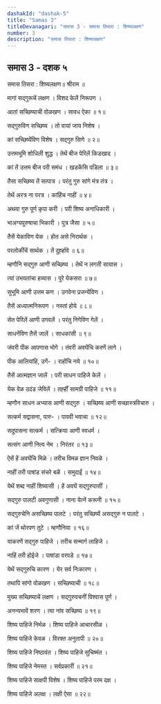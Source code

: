 ```yaml
---
dashakId: "dashak-5"
title: "Samas 3"
titleDevanagari: "समास 3 - समास तिसरा : शिष्यलक्षण"
number: 3
description: "समास तिसरा : शिष्यलक्षण"
---
```


## समास 3 - दशक ५

समास तिसरा : शिष्यलक्षण॥ श्रीराम ॥

मागां सद्गुरूचें लक्षण । विशद केलें निरूपण ।

आतां सच्छिष्याची वोळखण । सावध ऐका ॥ १॥

सद्‌गुरुविण सच्छिष्य । तो वायां जाय निशेष ।

कां सच्छिष्येंविण विशेष । सद्‌गुरु सिणे ॥ २॥

उत्तमभूमि शोधिली शुद्ध । तेथें बीज पेरिलें किडखाद ।

कां तें उत्तम बीज परी समंध । खडकेंसि पडिला ॥ ३॥

तैसा सच्छिष्य तें सत्पात्र । परंतु गुरु सांगे मंत्र तंत्र ।

तेथें अरत्र ना परत्र । कांहिंच नाहीं ॥ ४॥

अथवा गुरु पूर्ण कृपा करी । परी शिष्य अनाधिकारी ।

भाअग्यपुरुषाचा भिकारी । पुत्र जैसा ॥ ५॥

तैसें येकाविण येक । होत असे निरार्थक ।

परलोकींचें सार्थक । तें दुर्ह्हावे ॥ ६॥

म्हणौनि सद्‌गुरु आणी सच्छिष्य । तेथें न लगती सायास ।

त्यां उभयतांचा हव्यास । पुरे येकसरा ॥ ७॥

सुभूमि आणी उत्तम कण । उगवेना प्रजन्येंविण ।

तैसें अध्यात्मनिरूपण । नस्तां होये ॥ ८॥

सेत पेरिलें आणी उगवलें । परंतु निगेविण गेलें ।

साधनेंविण तैसें जालें । साधकांसी ॥ ९॥

जंवरी पीक आपणास भोगे । तंवरी अवघेंचि करणें लागे ।

पीक आलियांहि, उगें- । राहोंचि नये ॥ १०॥

तैसें आत्मज्ञान जालें । परी साधन पाहिजे केलें ।

येक वेळ उदंड जेविलें । तर्ह्हीं सामग्री पाहिजे ॥ ११॥

म्हणौन साधन अभ्यास आणी सद्‌गुरु । सच्छिष्य आणी सच्छास्त्रविचारु ।

सत्कर्म सद्वासना, पारु- । पाववी भवाचा ॥ १२॥

सदुपासना सत्कर्म । सत्क्रिया आणी स्वधर्म ।

सत्संग आणी नित्य नेम । निरंतर ॥ १३॥

ऐसें हें अवघेंचि मिळे । तरीच विमळ ज्ञान निवळे ।

नाहीं तरी पाषांड संचरे बळें । समुदा‍ईं ॥ १४॥

येथें शब्द नाहीं शिष्यासी । हें अवघें सद्‌गुरुपासीं ।

सद्‌गुरु पालटी अवगुणासी । नाना येत्नें करूनी ॥ १५॥

सद्‌गुरुचेनि असच्छिष्य पालटे । परंतु सच्छिष्यें असद्‌गुरु न पालटे ।

कां जें थोरपण तुटे । म्हणौनिया ॥ १६॥

याकरणें सद्‌गुरु पाहिजे । तरीच सन्मार्ग लाहिजे ।

नाहिं तरी हो‍ईजे । पाषांडा वरपडे ॥ १७॥

येथें सद्‌गुरुचि कारण । येर सर्व निःकारण ।

तथापि सांगो वोळखण । सच्छिष्याची ॥ १८॥

मुख्य सच्छिष्याचें लक्षण । सद्‌गुरुवचनीं विश्वास पूर्ण ।

अनन्यभावें शरण । त्या नांव सच्छिष्य ॥ १९॥

शिष्य पाहिजे निर्मळ । शिष्य पाहिजे आचारसीळ ।

शिष्य पाहिजे केवळ । विरक्त अनुतापी ॥ २०॥

शिष्य पाहिजे निष्ठावंत । शिष्य पाहिजे सुचिष्मंत ।

शिष्य पाहिजे नेमस्त । सर्वप्रकारीं ॥ २१॥

शिष्य पाहिजे साक्षपी विशेष । शिष्य पाहिजे परम दक्ष ।

शिष्य पाहिजे अलक्ष । लक्षी ऐसा ॥ २२॥